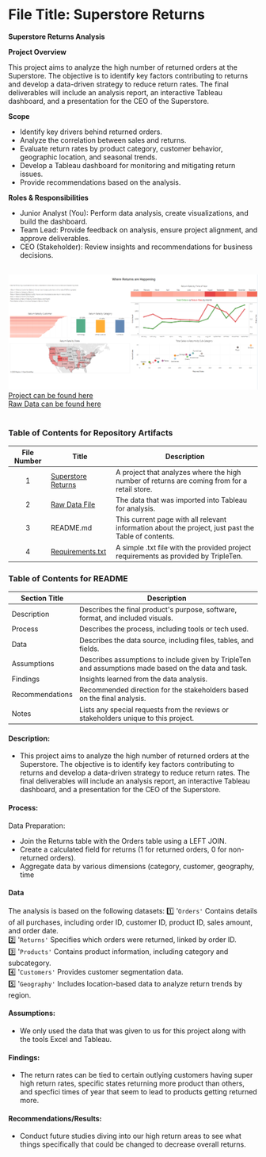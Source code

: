 # File Title: Superstore Returns  

**Superstore Returns Analysis**

**Project Overview**

This project aims to analyze the high number of returned orders at the Superstore. The objective is to identify key factors contributing to returns and develop a data-driven strategy to reduce return rates. The final deliverables will include an analysis report, an interactive Tableau dashboard, and a presentation for the CEO of the Superstore.

**Scope**

- Identify key drivers behind returned orders.
- Analyze the correlation between sales and returns.
- Evaluate return rates by product category, customer behavior, geographic location, and seasonal trends.
- Develop a Tableau dashboard for monitoring and mitigating return issues.
- Provide recommendations based on the analysis.<br/>

**Roles & Responsibilities**<br/>
- Junior Analyst (You): Perform data analysis, create visualizations, and build the dashboard.
- Team Lead: Provide feedback on analysis, ensure project alignment, and approve deliverables.
- CEO (Stakeholder): Review insights and recommendations for business decisions. <br/><br/>


[<img src="https://github.com/Turner-Walz/Data_projects_TripleTen/blob/main/Superstore%20Returns/Snip%20of%20Project%20Dashboard" alt="First Sheet of Project**">](https://github.com/Turner-Walz/Data_projects_TripleTen/blob/main/Superstore%20Returns/Snip%20of%20Project%20Dashboard)  
[Project can be found here](https://public.tableau.com/app/profile/turner.walz/viz/Sprint5Project-StorytellingWithData/Story) <br/>
[Raw Data can be found here](https://1drv.ms/x/c/1ca507718247c69e/ESxe-eHrW0hGu_oJGe_8f7gBAUTrdZJTTf8i1YiuhixKDg?e=XIqBWH&nav=MTVfezg1QkZFNkVELTlCNEItNEE5Ny05Q0U0LTNEODEyRTEzNUZGNX0) <br/><br/>

### Table of Contents for Repository Artifacts
| File Number | Title | Description |
| :-----------: | ----------- |----------- |
| 1 | [Superstore Returns](https://public.tableau.com/app/profile/turner.walz/viz/Sprint5Project-StorytellingWithData/Story) | A project that analyzes where the high number of returns are coming from for a retail store. |
| 2 | [Raw Data File](https://1drv.ms/x/c/1ca507718247c69e/ESxe-eHrW0hGu_oJGe_8f7gBAUTrdZJTTf8i1YiuhixKDg?e=XIqBWH&nav=MTVfezg1QkZFNkVELTlCNEItNEE5Ny05Q0U0LTNEODEyRTEzNUZGNX0) | The data that was imported into Tableau for analysis. |
| 3 | README.md | This current page with all relevant information about the project, just past the Table of contents. |
| 4 | [Requirements.txt](https://github.com/Turner-Walz/Data_projects_TripleTen/blob/main/Superstore%20Returns/requirements.txt) | A simple .txt file with the provided project requirements as provided by TripleTen. |

### Table of Contents for README
| Section Title | Description |
| ----------- |----------- |
| Description | Describes the final product's purpose, software, format, and included visuals. |
| Process | Describes the process, including tools or tech used. |
| Data | Describes the data source, including files, tables, and fields. |
| Assumptions | Describes assumptions to include given by TripleTen and assumptions made based on the data and task. |
| Findings | Insights learned from the data analysis. |
| Recommendations | Recommended direction for the stakeholders based on the final analysis. |
| Notes | Lists any special requests from the reviews or stakeholders unique to this project. |

#### Description:
- This project aims to analyze the high number of returned orders at the Superstore. The objective is to identify key factors contributing to returns and develop a data-driven strategy to reduce return rates. The final deliverables will include an analysis report, an interactive Tableau dashboard, and a presentation for the CEO of the Superstore.

#### Process:

Data Preparation:
- Join the Returns table with the Orders table using a LEFT JOIN.
- Create a calculated field for returns (1 for returned orders, 0 for non-returned orders).
- Aggregate data by various dimensions (category, customer, geography, time 

#### Data
The analysis is based on the following datasets:
1️⃣ '`Orders'` Contains details of all purchases, including order ID, customer ID, product ID, sales amount, and order date.<br/>
2️⃣ '`Returns'` Specifies which orders were returned, linked by order ID.<br/>
3️⃣ '`Products'` Contains product information, including category and subcategory.<br/>
4️⃣ '`Customers'` Provides customer segmentation data.<br/>
5️⃣ '`Geography'` Includes location-based data to analyze return trends by region.<br/>

#### Assumptions:
- We only used the data that was given to us for this project along with the tools Excel and Tableau. 


#### Findings:
- The return rates can be tied to certain outlying customers having super high return rates, specific states returning more product than others, and specfici times of year that seem to lead to products getting returned more. 

#### Recommendations/Results:
- Conduct future studies diving into our high return areas to see what things specifically that could be changed to decrease overall returns. 


